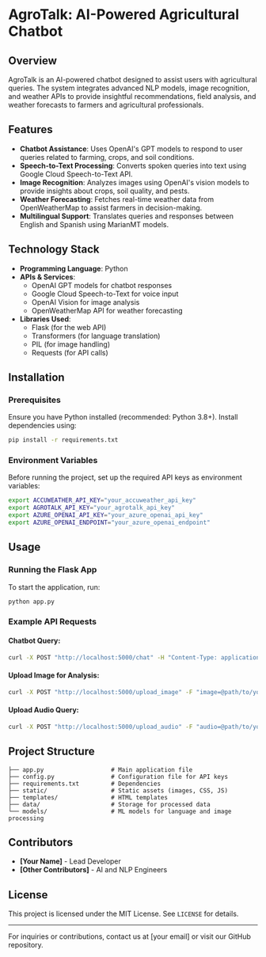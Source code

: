 # AgroTalk: AI-Powered Agricultural Chatbot

## Overview
AgroTalk is an AI-powered chatbot designed to assist users with agricultural queries. The system integrates advanced NLP models, image recognition, and weather APIs to provide insightful recommendations, field analysis, and weather forecasts to farmers and agricultural professionals.

## Features
- **Chatbot Assistance**: Uses OpenAI's GPT models to respond to user queries related to farming, crops, and soil conditions.
- **Speech-to-Text Processing**: Converts spoken queries into text using Google Cloud Speech-to-Text API.
- **Image Recognition**: Analyzes images using OpenAI's vision models to provide insights about crops, soil quality, and pests.
- **Weather Forecasting**: Fetches real-time weather data from OpenWeatherMap to assist farmers in decision-making.
- **Multilingual Support**: Translates queries and responses between English and Spanish using MarianMT models.

## Technology Stack
- **Programming Language**: Python
- **APIs & Services**:
  - OpenAI GPT models for chatbot responses
  - Google Cloud Speech-to-Text for voice input
  - OpenAI Vision for image analysis
  - OpenWeatherMap API for weather forecasting
- **Libraries Used**:
  - Flask (for the web API)
  - Transformers (for language translation)
  - PIL (for image handling)
  - Requests (for API calls)

## Installation
### Prerequisites
Ensure you have Python installed (recommended: Python 3.8+). Install dependencies using:

```bash
pip install -r requirements.txt
```

### Environment Variables
Before running the project, set up the required API keys as environment variables:

```bash
export ACCUWEATHER_API_KEY="your_accuweather_api_key"
export AGROTALK_API_KEY="your_agrotalk_api_key"
export AZURE_OPENAI_API_KEY="your_azure_openai_api_key"
export AZURE_OPENAI_ENDPOINT="your_azure_openai_endpoint"
```

## Usage
### Running the Flask App
To start the application, run:

```bash
python app.py
```

### Example API Requests
#### Chatbot Query:
```bash
curl -X POST "http://localhost:5000/chat" -H "Content-Type: application/json" -d '{"user_input": "What is the best fertilizer for wheat?"}'
```

#### Upload Image for Analysis:
```bash
curl -X POST "http://localhost:5000/upload_image" -F "image=@path/to/your/image.jpg"
```

#### Upload Audio Query:
```bash
curl -X POST "http://localhost:5000/upload_audio" -F "audio=@path/to/your/audio.wav"
```

## Project Structure
```
├── app.py                   # Main application file
├── config.py                # Configuration file for API keys
├── requirements.txt         # Dependencies
├── static/                  # Static assets (images, CSS, JS)
├── templates/               # HTML templates
├── data/                    # Storage for processed data
└── models/                  # ML models for language and image processing
```

## Contributors
- **[Your Name]** - Lead Developer
- **[Other Contributors]** - AI and NLP Engineers

## License
This project is licensed under the MIT License. See `LICENSE` for details.

---
For inquiries or contributions, contact us at [your email] or visit our GitHub repository.


